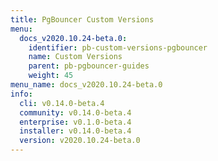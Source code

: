```yaml
---
title: PgBouncer Custom Versions
menu:
  docs_v2020.10.24-beta.0:
    identifier: pb-custom-versions-pgbouncer
    name: Custom Versions
    parent: pb-pgbouncer-guides
    weight: 45
menu_name: docs_v2020.10.24-beta.0
info:
  cli: v0.14.0-beta.4
  community: v0.14.0-beta.4
  enterprise: v0.1.0-beta.4
  installer: v0.14.0-beta.4
  version: v2020.10.24-beta.0
---
```


